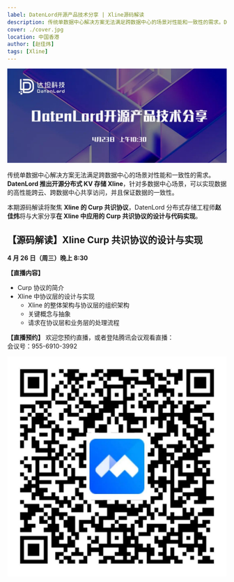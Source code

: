 ```yaml
---
label: DatenLord开源产品技术分享 | Xline源码解读
description: 传统单数据中心解决方案无法满足跨数据中心的场景对性能和一致性的需求。DatenLord推出开源分布式KV存储Xline，针对多数据中心场景，可以实现数据的高性能跨云、跨数据中心共享访问，并且保证数据的一致性。本期源码解读将聚焦Xline的Curp共识协议，DatenLord分布式存储工程师赵佳炜将与大家分享在Xline中应用的Curp共识协议的设计与代码实现。
cover: ./cover.jpg
location: 中国香港
author: [赵佳炜]
tags: [Xline]
---
```


![封面](./cover.jpg)

传统单数据中心解决方案无法满足跨数据中心的场景对性能和一致性的需求。**DatenLord 推出开源分布式 KV 存储 Xline**，针对多数据中心场景，可以实现数据的高性能跨云、跨数据中心共享访问，并且保证数据的一致性。

本期源码解读将聚焦 **Xline 的 Curp 共识协议**，DatenLord 分布式存储工程师**赵佳炜**将与大家分享**在 Xline 中应用的 Curp 共识协议的设计与代码实现**。

## 【源码解读】Xline Curp 共识协议的设计与实现

**4 月 26 日（周三）晚上 8:30**

**【直播内容】**

- Curp 协议的简介
- Xline 中协议层的设计与实现
  - Xline 的整体架构与协议层的组织架构
  - 关键概念与抽象
  - 请求在协议层和业务层的处理流程

**【直播预约】**
欢迎您预约直播，或者登陆腾讯会议观看直播：   
会议号：955-6910-3992

![图片](./image1.jpg)
